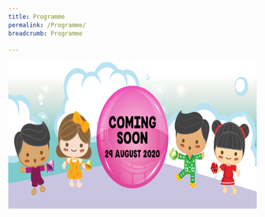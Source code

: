 ```yaml
---
title: Programme
permalink: /Programme/
breadcrumb: Programme

---
```

<div>
<img src="images/Coming-soon.jpg" class="Image" width="1000" height="300">
</div>
